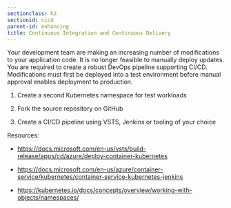 ```yaml
---
sectionclass: h2
sectionid: cicd
parent-id: enhancing
title: Continuous Integration and Continuous Delivery
---
```



Your development team are making an increasing number of modifications to your
application code. It is no longer feasible to manually deploy updates. You are
required to create a robust DevOps pipeline supporting CI/CD. Modifications must
first be deployed into a test environment before manual approval enables
deployment to production.

1.  Create a second Kubernetes namespace for test workloads

2.  Fork the source repository on GitHub

3.  Create a CI/CD pipeline using VSTS, Jenkins or tooling of your choice

Resources:

-   <https://docs.microsoft.com/en-us/vsts/build-release/apps/cd/azure/deploy-container-kubernetes>

-   <https://docs.microsoft.com/en-us/azure/container-service/kubernetes/container-service-kubernetes-jenkins>

-   <https://kubernetes.io/docs/concepts/overview/working-with-objects/namespaces/>